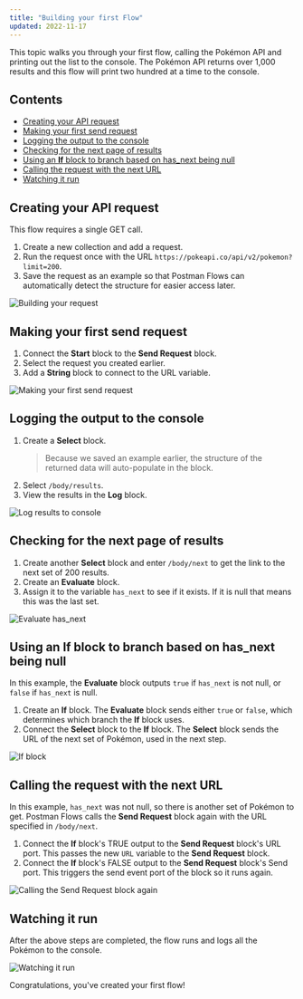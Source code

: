 ```yaml
---
title: "Building your first Flow"
updated: 2022-11-17
---
```


This topic walks you through your first flow, calling the Pokémon API and printing out the list to the console. The Pokémon API returns over 1,000 results and this flow will print two hundred at a time to the console.

## Contents

* [Creating your API request](#creating-your-api-request)
* [Making your first send request](#making-your-first-send-request)
* [Logging the output to the console](#logging-the-output-to-the-console)
* [Checking for the next page of results](#checking-for-the-next-page-of-results)
* [Using an **If** block to branch based on has_next being null](#using-an-if-block-to-branch-based-on-has_next-being-null)
* [Calling the request with the next URL](#calling-the-request-with-the-next-url)
* [Watching it run](#watching-it-run)

## Creating your API request

This flow requires a single GET call.

1. Create a new collection and add a request.
1. Run the request once with the URL `https://pokeapi.co/api/v2/pokemon?limit=200`.
1. Save the request as an example so that Postman Flows can automatically detect the structure for easier access later.

![Building your request](https://assets.postman.com/postman-labs-docs/building-your-first-flow/first-api-request.gif)

## Making your first send request

1. Connect the **Start** block to the **Send Request** block.
1. Select the request you created earlier.
1. Add a **String** block to connect to the URL variable.

![Making your first send request](https://assets.postman.com/postman-labs-docs/building-your-first-flow/first-send-request.gif)

## Logging the output to the console

1. Create a **Select** block.
    > Because we saved an example earlier, the structure of the returned data will auto-populate in the block.
1. Select `/body/results`.
1. View the results in the **Log** block.

![Log results to console](https://assets.postman.com/postman-labs-docs/building-your-first-flow/first-log-to-console.gif)

## Checking for the next page of results

1. Create another **Select** block and enter `/body/next` to get the link to the next set of 200 results.
1. Create an **Evaluate** block.
1. Assign it to the variable `has_next` to see if it exists. If it is null that means this was the last set.

![Evaluate has_next](https://assets.postman.com/postman-labs-docs/building-your-first-flow/first-check-for-next-result.gif)

## Using an If block to branch based on has_next being null

In this example, the **Evaluate** block outputs `true` if `has_next` is not null, or `false` if `has_next` is null.

1. Create an **If** block. The **Evaluate** block sends either `true` or `false`, which determines which branch the **If** block uses.
1. Connect the **Select** block to the **If** block. The **Select** block sends the URL of the next set of Pokémon, used in the next step.

![**If** block](https://assets.postman.com/postman-labs-docs/building-your-first-flow/first-if-block.gif)

## Calling the request with the next URL

In this example, `has_next` was not null, so there is another set of Pokémon to get. Postman Flows calls the **Send Request** block again with the URL specified in `/body/next`.

1. Connect the **If** block's TRUE output to the **Send Request** block's URL port. This passes the new `URL` variable to the **Send Request** block.
1. Connect the **If** block's FALSE output to the **Send Request** block's Send port. This triggers the send event port of the block so it runs again.

![Calling the **Send Request** block again](https://assets.postman.com/postman-labs-docs/building-your-first-flow/first-next-url.gif)

## Watching it run

After the above steps are completed, the flow runs and logs all the Pokémon to the console.

![Watching it run](https://assets.postman.com/postman-labs-docs/building-your-first-flow/watching-flow-run.gif)

Congratulations, you've created your first flow!
